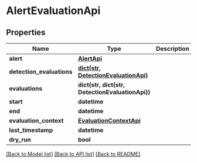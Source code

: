 # AlertEvaluationApi

## Properties
Name | Type | Description | Notes
------------ | ------------- | ------------- | -------------
**alert** | [**AlertApi**](AlertApi.md) |  | [optional] 
**detection_evaluations** | [**dict(str, DetectionEvaluationApi)**](DetectionEvaluationApi.md) |  | [optional] 
**evaluations** | **dict(str, dict(str, DetectionEvaluationApi))** |  | [optional] 
**start** | **datetime** |  | [optional] 
**end** | **datetime** |  | [optional] 
**evaluation_context** | [**EvaluationContextApi**](EvaluationContextApi.md) |  | [optional] 
**last_timestamp** | **datetime** |  | [optional] 
**dry_run** | **bool** |  | [optional] 

[[Back to Model list]](../README.md#documentation-for-models) [[Back to API list]](../README.md#documentation-for-api-endpoints) [[Back to README]](../README.md)


